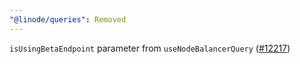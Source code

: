 ```yaml
---
"@linode/queries": Removed
---
```


`isUsingBetaEndpoint` parameter from `useNodeBalancerQuery` ([#12217](https://github.com/linode/manager/pull/12217))
